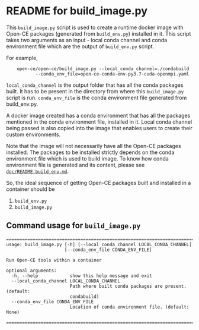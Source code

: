 
# README for build_image.py

This `build_image.py` script is used to create a runtime docker image with Open-CE
packages (generated from `build_env.py`) installed in it. This script takes two arguments
as an input - local conda channel and conda environment file which are the output of `build_env.py`
script.

For example,
```shell
    open-ce/open-ce/build_image.py --local_conda_channel=./condabuild
           --conda_env_file=open-ce-conda-env-py3.7-cuda-openmpi.yaml
```

`local_conda_channel` is the output folder that has all the conda packages built. It has to
be present in the directory from where this `build_image.py` script is run.
`conda_env_file` is the conda environment file generated from build_env.py. 

A docker image created has a conda environment that has all the packages mentioned in the 
conda environment file, installed in it. Local conda channel being passed is also copied into the
image that enables users to create their custom environments.

Note that the image will not necessarily have all the Open-CE packages installed.
The packages to be installed strictly depends on the conda environment file which is used to build image.
To know how conda environment file is generated and its content, please see 
[`doc/README.build_env.md`](doc/README.build_env.md).

So, the ideal sequence of getting Open-CE packages built and installed in a container should be
1. `build_env.py` 
2. `build_image.py`

## Command usage for `build_image.py`

```shell
==============================================================================
usage: build_image.py [-h] [--local_conda_channel LOCAL_CONDA_CHANNEL]
                      [--conda_env_file CONDA_ENV_FILE]

Run Open-CE tools within a container

optional arguments:
  -h, --help            show this help message and exit
  --local_conda_channel LOCAL_CONDA_CHANNEL
                        Path where built conda packages are present. (default:
                        condabuild)
  --conda_env_file CONDA_ENV_FILE
                        Location of conda environment file. (default: None)

==============================================================================
```
